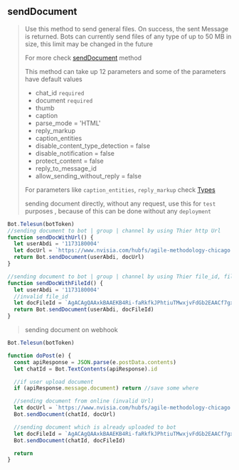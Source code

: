 ## sendDocument

> Use this method to send general files. On success, the sent Message is returned. Bots can currently send files of any type of up to 50 MB in size, this limit may be changed in the future
>
> For more check [sendDocument](https://core.telegram.org/bots/api#senddocument) method
>
> This method can take up 12 parameters and
> some of the parameters have default values
>
> - chat_id `required`
> - document `required`
> - thumb
> - caption
> - parse_mode = 'HTML'
> - reply_markup
> - caption_entities
> - disable_content_type_detection = false
> - disable_notification = false
> - protect_content = false
> - reply_to_message_id
> - allow_sending_without_reply = false
>
> For parameters like `caption_entities`, `reply_markup` check [Types](https://github.com/abdiu34567/telesn.js/tree/main/Docs/Types)
>
> sending document directly, without any request, use this for `test` purposes , because of this can be done without any `deployment`

```js
Bot.Telesun(botToken)
//sending document to bot | group | channel by using Thier http Url
function sendDocWithUrl() {
  let userAbdi = '1173180004'
  let docUrl = `https://www.nvisia.com/hubfs/agile-methodology-chicago.docx`
  return Bot.sendDocument(userAbdi, docUrl)
}

//sending document to bot | group | channel by using Thier file_id, file id can be found only if you upload file on Bot | group | channel
function sendDocWithFileId() {
  let userAbdi = '1173180004'
  //invalid file_id
  let docFileId = `AgACAgQAAxkBAAEKB4Ri-faRkfkJPhtiuTMwxjvFdGb2EAACf7gxG5ZTyVNio98lZ7PwIgEAAwIAA3MAAykE`
  return Bot.sendDocument(userAbdi, docFileId)
}
```

> sending document on webhook

```js
Bot.Telesun(botToken)

function doPost(e) {
  const apiResponse = JSON.parse(e.postData.contents)
  let chatId = Bot.TextContents(apiResponse).id

  //if user upload document
  if (apiResponse.message.document) return //save some where

  //sending document from online (invalid Url)
  let docUrl = `https://www.nvisia.com/hubfs/agile-methodology-chicago.docx`
  Bot.sendDocument(chatId, docUrl)

  //sending document which is already uploaded to bot
  let docFileId = `AgACAgQAAxkBAAEKB4Ri-faRkfkJPhtiuTMwxjvFdGb2EAACf7gxG5ZTyVNio98lZ7PwIgEAAwIAA3MAAykE`
  Bot.sendDocument(chatId, docFileId)

  return
}
```
